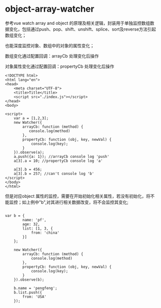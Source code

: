 # object-array-watcher
参考vue watch array and object 的原理及相关逻辑，封装用于单独监控数组数据变化，包括通过push、pop、shift、unshift、splice、sort及reverse方法引起数组变化；

也能深度监控对象、数组中的对象的属性变化；

数组变化通过配置回调：arrayCb 处理变化后操作

对象属性变化通过配置回调：propertyCb 处理变化后操作

```
<!DOCTYPE html>
<html lang="en">
<head>
    <meta charset="UTF-8">
    <title>Title</title>
    <script src="./index.js"></script>
</head>
<body>

<script>
    var a = [1,2,3];
    new Watcher({
        arrayCb: function (method) {
           console.log(method)
        },
        propertyCb: function (obj, key, newVal) {
            console.log(key);
        }
    }).observe(a);
    a.push({a: 1}); //arrayCb console log 'push'
    a[3].a = 10; //propertyCb console log 'a'

    a[3].b = 456;
    a[3].b = 257; //can't console log 'b'
</script>
</body>
</html>

```

但是对应object 属性的监控，需要在开始初始化相关属性，若没有初始化，将不能监控；如上例中"b",对其进行相关数据改变，将不会监控其变化;

```

var b = {
        name: 'pf',
        age: 32,
        list: [1, 3, {
            from: 'china'
        }]
    };

    new Watcher({
        arrayCb: function (method) {
            console.log(method)
        },
        propertyCb: function (obj, key, newVal) {
            console.log(key);
        }
    }).observe(b);

    b.name = 'pengfeng';
    b.list.push({
        from: 'USA'
    });

```


